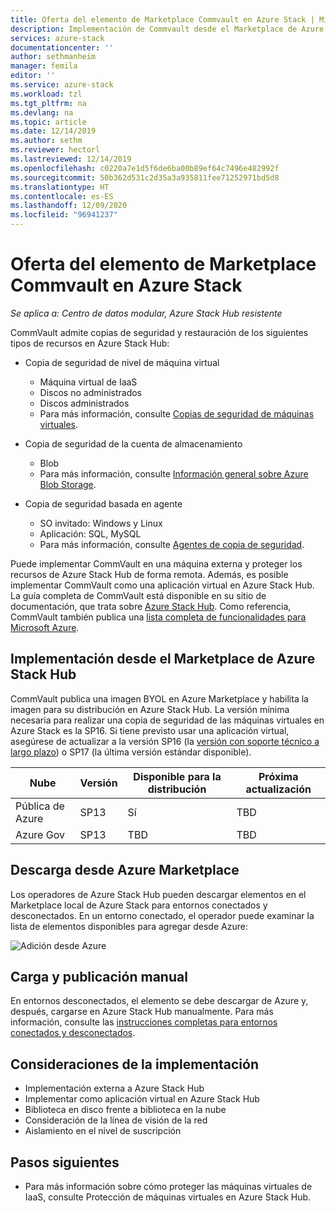 ```yaml
---
title: Oferta del elemento de Marketplace Commvault en Azure Stack | Microsoft Docs
description: Implementación de Commvault desde el Marketplace de Azure Stack
services: azure-stack
documentationcenter: ''
author: sethmanheim
manager: femila
editor: ''
ms.service: azure-stack
ms.workload: tzl
ms.tgt_pltfrm: na
ms.devlang: na
ms.topic: article
ms.date: 12/14/2019
ms.author: sethm
ms.reviewer: hectorl
ms.lastreviewed: 12/14/2019
ms.openlocfilehash: c0220a7e1d5f6de6ba00b89ef64c7496e482992f
ms.sourcegitcommit: 50b362d531c2d35a3a935811fee71252971bd5d8
ms.translationtype: HT
ms.contentlocale: es-ES
ms.lasthandoff: 12/09/2020
ms.locfileid: "96941237"
---
```

# <a name="offer-commvault-marketplace-item-in-azure-stack"></a>Oferta del elemento de Marketplace Commvault en Azure Stack

*Se aplica a: Centro de datos modular, Azure Stack Hub resistente*

CommVault admite copias de seguridad y restauración de los siguientes tipos de recursos en Azure Stack Hub:

- Copia de seguridad de nivel de máquina virtual
  - Máquina virtual de IaaS
  - Discos no administrados
  - Discos administrados
  - Para más información, consulte [Copias de seguridad de máquinas virtuales](https://documentation.commvault.com/commvault/v11/article?p=86503.htm).

- Copia de seguridad de la cuenta de almacenamiento
  - Blob
  - Para más información, consulte [Información general sobre Azure Blob Storage](https://documentation.commvault.com/commvault/v11/article?p=30063.htm).

- Copia de seguridad basada en agente
  - SO invitado: Windows y Linux
  - Aplicación: SQL, MySQL
  - Para más información, consulte [Agentes de copia de seguridad](https://documentation.commvault.com/commvault/v11/article?p=14333.htm).

Puede implementar CommVault en una máquina externa y proteger los recursos de Azure Stack Hub de forma remota. Además, es posible implementar CommVault como una aplicación virtual en Azure Stack Hub. La guía completa de CommVault está disponible en su sitio de documentación, que trata sobre [Azure Stack Hub](https://documentation.commvault.com/commvault/v11/article?p=86486.htm). Como referencia, CommVault también publica una [lista completa de funcionalidades para Microsoft Azure](https://documentation.commvault.com/commvault/v11/article?p=109795_1.htm).

## <a name="deploy-from-azure-stack-hub-marketplace"></a>Implementación desde el Marketplace de Azure Stack Hub

CommVault publica una imagen BYOL en Azure Marketplace y habilita la imagen para su distribución en Azure Stack Hub. La versión mínima necesaria para realizar una copia de seguridad de las máquinas virtuales en Azure Stack es la SP16. Si tiene previsto usar una aplicación virtual, asegúrese de actualizar a la versión SP16 (la [versión con soporte técnico a largo plazo](https://documentation.commvault.com/commvault/v11/article?p=2617.htm)) o SP17 (la última versión estándar disponible).

| Nube        | Versión | Disponible para la distribución | Próxima actualización |
|--------------|---------|---------------------------|-------------|
| Pública de Azure | SP13    | Sí                       | TBD         |
| Azure Gov    | SP13    | TBD                       | TBD         |

## <a name="download-from-azure-marketplace"></a>Descarga desde Azure Marketplace

Los operadores de Azure Stack Hub pueden descargar elementos en el Marketplace local de Azure Stack para entornos conectados y desconectados. En un entorno conectado, el operador puede examinar la lista de elementos disponibles para agregar desde Azure:

![Adición desde Azure](media/azure-stack-commvault-offer-tzl/add-from-azure.png)

## <a name="upload-and-publish-manually"></a>Carga y publicación manual

En entornos desconectados, el elemento se debe descargar de Azure y, después, cargarse en Azure Stack Hub manualmente. Para más información, consulte las [instrucciones completas para entornos conectados y desconectados](../../operator/azure-stack-download-azure-marketplace-item.md).

## <a name="deployment-considerations"></a>Consideraciones de la implementación

- Implementación externa a Azure Stack Hub
- Implementar como aplicación virtual en Azure Stack Hub
- Biblioteca en disco frente a biblioteca en la nube
- Consideración de la línea de visión de la red
- Aislamiento en el nivel de suscripción

## <a name="next-steps"></a>Pasos siguientes

- Para más información sobre cómo proteger las máquinas virtuales de IaaS, consulte Protección de máquinas virtuales en Azure Stack Hub.
